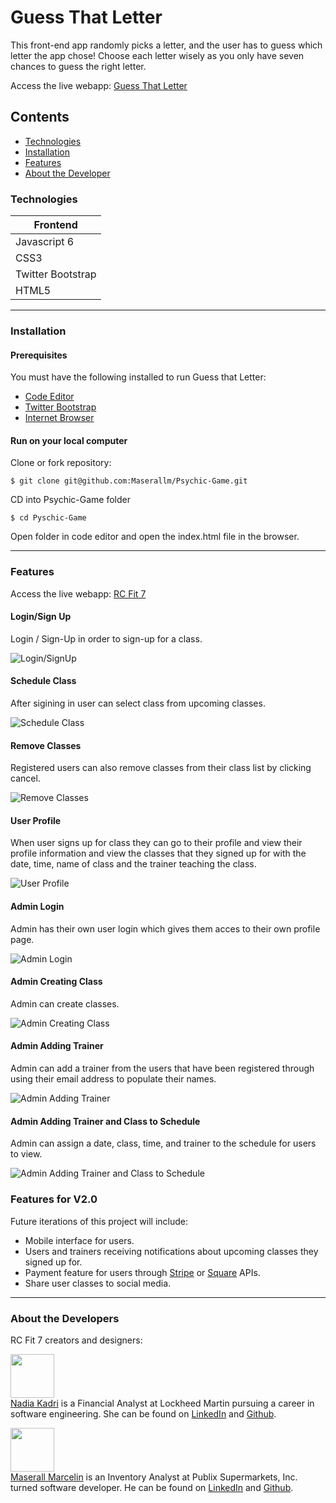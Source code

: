 # Guess That Letter

This front-end app randomly picks a letter, and the user has to guess which letter the app chose! Choose each letter wisely as you only have seven chances to guess the right letter.

Access the live webapp: [Guess That Letter](https://maserallm.github.io/Psychic-Game/)

## Contents

- [Technologies](#technologies)
- [Installation](#installation)
- [Features](#features)
- [About the Developer](#aboutthedeveloper)

### Technologies

| Frontend          |
| ----------------- |
| Javascript 6      |
| CSS3              |
| Twitter Bootstrap |
| HTML5             |

---

### Installation

#### Prerequisites

You must have the following installed to run Guess that Letter:

- [Code Editor](https://www.elegantthemes.com/blog/resources/best-code-editors)
- [Twitter Bootstrap](https://getbootstrap.com/)
- [Internet Browser](https://download.cnet.com/browsers-web/)

#### Run on your local computer

Clone or fork repository:

    $ git clone git@github.com:Maserallm/Psychic-Game.git

CD into Psychic-Game folder

```
$ cd Pyschic-Game
```

Open folder in code editor and open the index.html file in the browser.

---

### Features

Access the live webapp: [RC Fit 7](https://rcfit7-react-app.herokuapp.com/)

#### Login/Sign Up

Login / Sign-Up in order to sign-up for a class.

![Login/SignUp](https://media.giphy.com/media/LpiJu4eJ58FU3nhs9w/giphy.gif "Login / Sign Up")

#### Schedule Class

After sigining in user can select class from upcoming classes.

![Schedule Class](https://media.giphy.com/media/TEu9ggTRGAvW9t01LP/giphy.gif "Schedule Class")

#### Remove Classes

Registered users can also remove classes from their class list by clicking cancel.

![Remove Classes](https://media.giphy.com/media/elzF3iSl9hPJgKHIXI/giphy.gif "Remove Classes")

#### User Profile

When user signs up for class they can go to their profile and view their profile information and view the classes that they signed up for with the date, time, name of class and the trainer teaching the class.

![User Profile](https://media.giphy.com/media/YnNdsXf5rwqWbpM7aV/giphy.gif "User Profile")

<!-- #### Search Movies by Map

Utilizing the Google Maps API, users can move around the map and browse countries that have movies, indicated by a golden ticket. Users can click on the ticket and view a list of top movies. Users can view movie details by hovering over each movie.

![Movies by Map](https://github.com/dahliakadri/movies_by_destination/blob/master/static/img/moodymoviebymap.gif "Movies by Map") -->

#### Admin Login

Admin has their own user login which gives them acces to their own profile page.

![Admin Login](https://media.giphy.com/media/H4zQN5KGhklzENooCO/giphy.gif "Admin Login")

#### Admin Creating Class

Admin can create classes.

![Admin Creating Class](https://media.giphy.com/media/d9BnTjOGElcrt4gpIS/giphy.gif "Admin Creating Class")

#### Admin Adding Trainer

Admin can add a trainer from the users that have been registered through using their email address to populate their names.

![Admin Adding Trainer](https://media.giphy.com/media/STwJgRLapNtTH9C8lk/giphy.gif "Admin Adding Trainer")

#### Admin Adding Trainer and Class to Schedule

Admin can assign a date, class, time, and trainer to the schedule for users to view.

![Admin Adding Trainer and Class to Schedule](https://media.giphy.com/media/Ribyw8bCqnVNbDgsmr/giphy.gif "Admin Adding Trainer and Class to Schedule")

### <a name="featuresforv2.0"></a> Features for V2.0

Future iterations of this project will include:

- Mobile interface for users.
- Users and trainers receiving notifications about upcoming classes they signed up for.
- Payment feature for users through [Stripe](https://stripe.com/docs) or [Square](https://developer.squareup.com/us/en) APIs.
- Share user classes to social media.

---

### <a name="aboutthedeveloper"></a> About the Developers

RC Fit 7 creators and designers:

[<img src="https://media-exp1.licdn.com/dms/image/C4D03AQH9bImUzEztVQ/profile-displayphoto-shrink_200_200/0?e=1590624000&v=beta&t=8Q89ixVklNYqqmnkjXeBlcBBSphqYJct9FD0dVa22Jw" height="70px" width="70px">](https://github.com/Nadia-Kadri)<br>
[Nadia Kadri](https://github.com/Nadia-Kadri) is a Financial Analyst at Lockheed Martin pursuing a career in software engineering. She can be found on [LinkedIn](https://www.linkedin.com/in/nadia-kadri-334415b3/) and [Github](https://github.com/Nadia-Kadri).<br>

[<img src="https://media-exp1.licdn.com/dms/image/C4E03AQFuF0ueWRw_tw/profile-displayphoto-shrink_200_200/0?e=1585180800&v=beta&t=nSqWVySUot2gTW_FialUtZQUlYNMp8WsDo7iQedVP50" height="70px" width="70px">](https://github.com/maserallm)<br>
[Maserall Marcelin](https://github.com/maserallm) is an Inventory Analyst at Publix Supermarkets, Inc. turned software developer. He can be found on [LinkedIn](https://www.linkedin.com/in/maserall-marcelin-76067a12b/) and [Github](https://github.com/maserallm).
